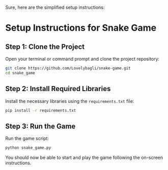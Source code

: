 Sure, here are the simplified setup instructions:

# Setup Instructions for Snake Game

## Step 1: Clone the Project

Open your terminal or command prompt and clone the project repository:
```bash
git clone https://github.com/Lovelybagli/snake-game.git
cd snake_game
```

## Step 2: Install Required Libraries

Install the necessary libraries using the `requirements.txt` file:
```bash
pip install -r requirements.txt
```

## Step 3: Run the Game

Run the game script:
```bash
python snake_game.py
```

You should now be able to start and play the game following the on-screen instructions.